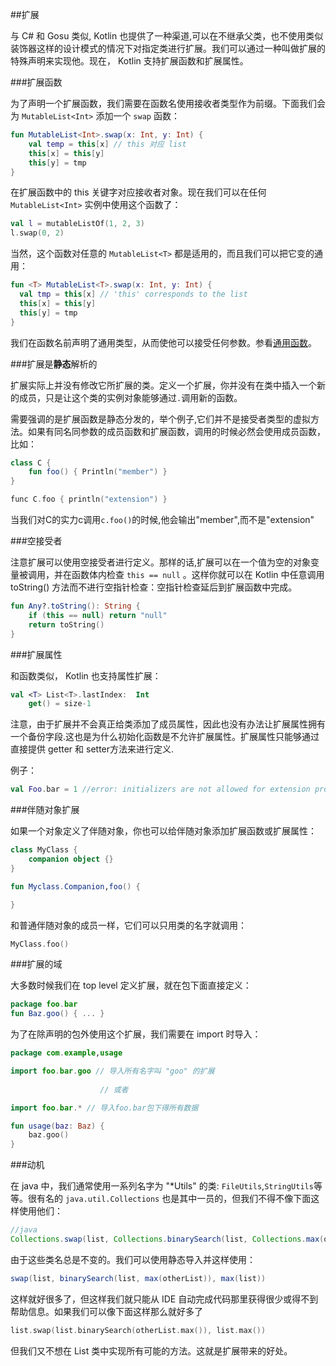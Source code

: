 ##扩展

与 C# 和 Gosu 类似, Kotlin 也提供了一种渠道,可以在不继承父类，也不使用类似装饰器这样的设计模式的情况下对指定类进行扩展。我们可以通过一种叫做扩展的特殊声明来实现他。现在， Kotlin 支持扩展函数和扩展属性。

###扩展函数

为了声明一个扩展函数，我们需要在函数名使用接收者类型作为前缀。下面我们会为 `MutableList<Int>` 添加一个 `swap` 函数：

```kotlin
fun MutableList<Int>.swap(x: Int, y: Int) {
	val temp = this[x] // this 对应 list
	this[x] = this[y]
	this[y] = tmp
}
```

在扩展函数中的 this 关键字对应接收者对象。现在我们可以在任何 `MutableList<Int>` 实例中使用这个函数了：

```kotlin
val l = mutableListOf(1, 2, 3)
l.swap(0, 2)
```

当然，这个函数对任意的 `MutableList<T>` 都是适用的，而且我们可以把它变的通用：

```kotlin
fun <T> MutableList<T>.swap(x: Int, y: Int) {
  val tmp = this[x] // 'this' corresponds to the list
  this[x] = this[y]
  this[y] = tmp
}
```

我们在函数名前声明了通用类型，从而使他可以接受任何参数。参看[通用函数](http://kotlinlang.org/docs/reference/generics.html)。

###扩展是**静态**解析的

扩展实际上并没有修改它所扩展的类。定义一个扩展，你并没有在类中插入一个新的成员，只是让这个类的实例对象能够通过`.`调用新的函数。

需要强调的是扩展函数是静态分发的，举个例子,它们并不是接受者类型的虚拟方法。如果有同名同参数的成员函数和扩展函数，调用的时候必然会使用成员函数，比如：

```kotlin
class C {
	fun foo() { Println("member") }
}

func C.foo { println("extension") }
```

当我们对C的实力c调用`c.foo()`的时候,他会输出"member",而不是"extension"

###空接受者

注意扩展可以使用空接受者进行定义。那样的话,扩展可以在一个值为空的对象变量被调用，并在函数体内检查 `this == null` 。这样你就可以在 Kotlin 中任意调用 toString() 方法而不进行空指针检查：空指针检查延后到扩展函数中完成。

```kotlin
fun Any?.toString(): String {
	if (this == null) return "null"
	return toString()
}
```

###扩展属性

和函数类似， Kotlin 也支持属性扩展：

```kotlin
val <T> List<T>.lastIndex:  Int
	get() = size-1
```

注意，由于扩展并不会真正给类添加了成员属性，因此也没有办法让扩展属性拥有一个备份字段.这也是为什么初始化函数是不允许扩展属性。扩展属性只能够通过直接提供 getter 和 setter方法来进行定义.

例子：
```kotlin
val Foo.bar = 1 //error: initializers are not allowed for extension properties
```

###伴随对象扩展

如果一个对象定义了伴随对象，你也可以给伴随对象添加扩展函数或扩展属性：

```kotlin
class MyClass {
	companion object {} 
}

fun Myclass.Companion,foo() {

}
```

和普通伴随对象的成员一样，它们可以只用类的名字就调用：

```kotlin
MyClass.foo()
```

###扩展的域

大多数时候我们在 top level 定义扩展，就在包下面直接定义：

```kotlin
package foo.bar
fun Baz.goo() { ... }
```

为了在除声明的包外使用这个扩展，我们需要在 import 时导入：

```kotlin
package com.example,usage

import foo.bar.goo // 导入所有名字叫 "goo" 的扩展
				
					// 或者

import foo.bar.* // 导入foo.bar包下得所有数据

fun usage(baz: Baz) {
	baz.goo()
}
```

###动机

在 java 中，我们通常使用一系列名字为 "*Utils" 的类: `FileUtils`,`StringUtils`等等。很有名的 `java.util.Collections` 也是其中一员的，但我们不得不像下面这样使用他们：

```java
//java
Collections.swap(list, Collections.binarySearch(list, Collections.max(otherList)), Collections.max(list))
```

由于这些类名总是不变的。我们可以使用静态导入并这样使用：

```java
swap(list, binarySearch(list, max(otherList)), max(list))
```

这样就好很多了，但这样我们就只能从 IDE 自动完成代码那里获得很少或得不到帮助信息。如果我们可以像下面这样那么就好多了

```kotlin
list.swap(list.binarySearch(otherList.max()), list.max())
```

但我们又不想在 List 类中实现所有可能的方法。这就是扩展带来的好处。